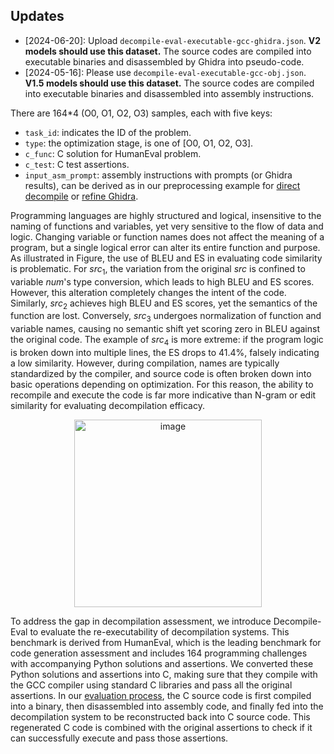 ## Updates

* [2024-06-20]: Upload ``decompile-eval-executable-gcc-ghidra.json``. **V2 models should use this dataset.** The source codes are compiled into executable binaries and disassembled by Ghidra into pseudo-code.
* [2024-05-16]: Please use ``decompile-eval-executable-gcc-obj.json``. **V1.5 models should use this dataset.** The source codes are compiled into executable binaries and disassembled into assembly instructions.

There are 164*4 (O0, O1, O2, O3) samples, each with five keys:

*   ``task_id``: indicates the ID of the problem.
*   ``type``: the optimization stage, is one of [O0, O1, O2, O3].
*   ``c_func``: C solution for HumanEval problem. 
*   ``c_test``: C test assertions.
*   ``input_asm_prompt``: assembly instructions with prompts (or Ghidra results), can be derived as in our preprocessing example for [direct decompile](https://github.com/albertan017/LLM4Decompile#quick-start) or [refine Ghidra](https://github.com/albertan017/LLM4Decompile/blob/main/ghidra/README.md#quick-start).

Programming languages are highly structured and logical, insensitive to the naming of functions and variables, yet very sensitive to the flow of data and logic. Changing variable or function names does not affect the meaning of a program, but a single logical error can alter its entire function and purpose.
As illustrated in Figure, the use of BLEU and ES in evaluating code similarity is problematic. 
For $src_1$, the variation from the original $src$ is confined to variable $num$'s type conversion, which leads to high BLEU and ES scores. However, this alteration completely changes the intent of the code. Similarly, $src_2$ achieves high BLEU and ES scores, yet the semantics of the function are lost. Conversely, $src_3$ undergoes normalization of function and variable names, causing no semantic shift yet scoring zero in BLEU against the original code. The example of $src_4$ is more extreme: if the program logic is broken down into multiple lines, the ES drops to 41.4\%, falsely indicating a low similarity. However, during compilation, names are typically standardized by the compiler, and source code is often broken down into basic operations depending on optimization. For this reason, the ability to recompile and execute the code is far more indicative than N-gram or edit similarity for evaluating decompilation efficacy.

<p align="center">
<img src="https://github.com/albertan017/LLM4Decompile/blob/main/samples/case.png" alt="image" width="300" height="auto">
</p>

To address the gap in decompilation assessment, we introduce Decompile-Eval to evaluate the re-executability of decompilation systems. This benchmark is derived from HumanEval, which is the leading benchmark for code generation assessment and includes 164 programming challenges with accompanying Python solutions and assertions. We converted these Python solutions and assertions into C, making sure that they compile with the GCC compiler using standard C libraries and pass all the original assertions. In our [evaluation process](https://github.com/albertan017/LLM4Decompile/blob/main/samples/case.png), the C source code is first compiled into a binary, then disassembled into assembly code, and finally fed into the decompilation system to be reconstructed back into C source code. This regenerated C code is combined with the original assertions to check if it can successfully execute and pass those assertions. 

